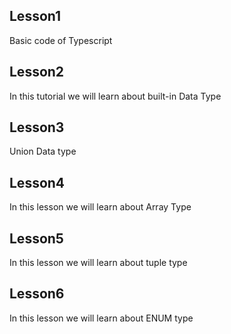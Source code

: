 ## Lesson1
<p>Basic code of Typescript</p>

## Lesson2
<p>In this tutorial we will learn about built-in Data Type</p>

## Lesson3
<p>Union Data type</p>

## Lesson4
<p>In this lesson we will learn about Array Type</p>

## Lesson5
<p>In this lesson we will learn about tuple type</p>

## Lesson6
<p>In this lesson we will learn about ENUM type</p>